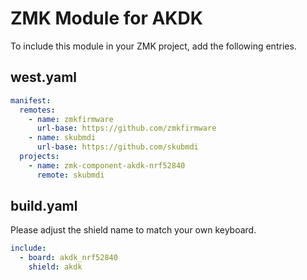 # ZMK Module for AKDK 

To include this module in your ZMK project, add the following entries.

## west.yaml

```yaml
manifest:
  remotes:
    - name: zmkfirmware
      url-base: https://github.com/zmkfirmware
    - name: skubmdi
      url-base: https://github.com/skubmdi
  projects:
    - name: zmk-component-akdk-nrf52840
      remote: skubmdi
```

## build.yaml

Please adjust the shield name to match your own keyboard.

```yaml
include:
  - board: akdk_nrf52840
    shield: akdk
```

